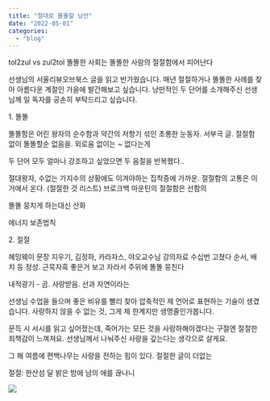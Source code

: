 ```yaml
---
title: "절대로 똘똘할 낭만"
date: "2022-05-01"
categories: 
  - "blog"
---
```


tol2zul vs zul2tol 똘똘한 사회는 똘똘한 사람의 절절함에서 피어난다

선생님의 서울리뷰오브북스 글을 읽고 반가웠습니다. 매년 절절하거나 똘똘한 사례를 찾아 아름다운 계절인 가을에 발간해보고 싶습니다. 낭만적인 두 단어를 소개해주신 선생님께 일 독자를 공손히 부탁드리고 싶습니다.

1\. 똘똘

똘똘함은 어린 왕자의 순수함과 약간의 저항기 섞인 초롱한 눈동자. 서부극 글. 절절함 없이 똘똘할순 없음을. 외로움 없이는 ~ 없다는게

두 단어 모두 얼마나 강조하고 싶었으면 두 음절을 반복했다..

절대왕자, 수없는 가지수의 상황에도 이겨야하는 집착증에 가까운. 절절함의 고통은 이거에서 온다. (절절한 것 리스트) 브로크백 마운틴의 절절함은 선함의

똘똘 뭉치게 하는대신 산화

에너지 보존법칙

2\. 절절

헤밍웨이 문장 지우기, 김정하, 카라자스, 야오교수님 강의자료 수십번 고쳤다 순서, 배치 등 정성. 근묵자흑 좋은거 보고 자라서 주위에 똘똘 뭉친다

내적광기 - 곰. 사랑받음. 선과 자연이라는

선생님 수업을 들으며 좋은 비유를 빨리 찾아 압축적인 제 언어로 표현하는 기술이 생겼습니다. 사랑하지 않을 수 없는 것, 그게 제 한계지만 생명줄인가봅니다.

문득 시 서시를 읽고 싶어졌는데, 죽어가는 모든 것을 사랑하해야겠다는 구절엔 절절한 죄책감이 느껴져요. 선생님께서 나눠주신 사랑을 갚는다는 생각으로 살게요.

그 해 여름에 편백나무는 사랑을 전하는 힘이 있다. 절절한 글이 더없는

절절: 한산섬 달 밝은 밤에 남의 애를 끊나니

![](7b9f063c-7975-4016-871a-32eaf8716181-441-00000494409699a9_file.jpg)

